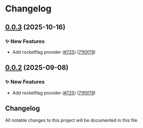 # Changelog

## [0.0.3](https://github.com/gioddiggi/go-sdk-contrib/compare/providers/rocketflag-v0.0.2...providers/rocketflag/v0.0.3) (2025-10-16)


### ✨ New Features

* Add rocketflag provider ([#725](https://github.com/gioddiggi/go-sdk-contrib/issues/725)) ([71f0f79](https://github.com/gioddiggi/go-sdk-contrib/commit/71f0f79f7e0801fe0cc8c3083bcf47817b544000))

## [0.0.2](https://github.com/open-feature/go-sdk-contrib/compare/providers/rocketflag-v0.0.1...providers/rocketflag/v0.0.2) (2025-09-08)


### ✨ New Features

* Add rocketflag provider ([#725](https://github.com/open-feature/go-sdk-contrib/issues/725)) ([71f0f79](https://github.com/open-feature/go-sdk-contrib/commit/71f0f79f7e0801fe0cc8c3083bcf47817b544000))

## Changelog
All notable changes to this project will be documented in this file.
